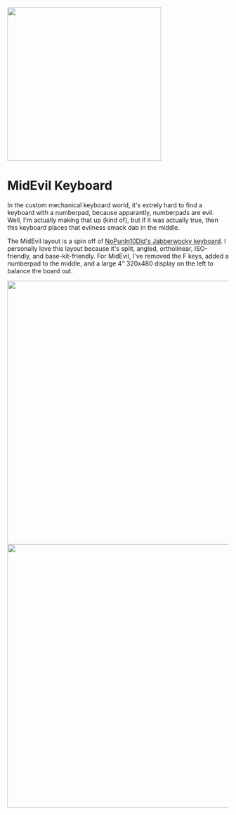 <img width="350" src="https://github.com/dcpedit/midevil/assets/800930/b377696a-f6c3-4ea8-bcae-02e4c34f0f71" />

# MidEvil Keyboard

In the custom mechanical keyboard world, it's extrely hard to find a keyboard with a numberpad, because apparantly, numberpads are evil.  Well, I'm actually making that up (kind of), but if it was actually true, then this keyboard places that evilness smack dab in the middle.

The MidEvil layout is a spin off of [NoPunIn10Did's Jabberwocky keyboard](https://nopunin10did.com/jabberwocky/).  I personally love this layout because it's split, angled, ortholinear, ISO-friendly, and base-kit-friendly.  For MidEvil, I've removed the F keys, added a numberpad to the middle, and a large 4" 320x480 display on the left to balance the board out.

<img width="600" src="https://github.com/dcpedit/midevil/assets/800930/9e303a6d-ccf6-4c96-9f11-2477bee89c89" />
<img width="600" src="https://github.com/dcpedit/midevil/assets/800930/aaf7cab2-8d8a-4723-8807-a5c55e920234" />
